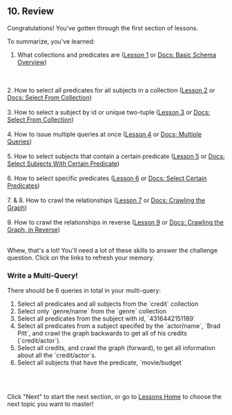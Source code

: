 ## 10. Review

Congratulations! You've gotten through the first section of lessons.

To summarize, you've learned:

1. What collections and predicates are (<a href="/lesson/bg-query/1" target="_blank">Lesson 1</a> or <a href="/docs/getting-started/basic-schema#overview" target="_blank">Docs: Basic Schema Overview</a>)
<br/>
<br/>
2. How to select all predicates for all subjects in a collection
(<a href="/lesson/bg-query/2" target="_blank">Lesson 2</a> or <a href="/docs/query/overview#select-from-collection" target="_blank">Docs: Select From Collection</a>)
<br/>
<br/>
3. How to select a subject by id or unique two-tuple
(<a href="/lesson/bg-query/3" target="_blank">Lesson 3</a> or <a href="/docs/query/overview#select-from-a-subject" target="_blank">Docs: Select From Collection</a>)
<br/>
<br/>
4. How to issue multiple queries at once
(<a href="/lesson/bg-query/4" target="_blank">Lesson 4</a> or <a href="/docs/query/advanced-query#multiple-queries" target="_blank">Docs: Multiple Queries</a>)
<br/>
<br/>
5. How to select subjects that contain a certain predicate
(<a href="/lesson/bg-query/5" target="_blank">Lesson 5</a> or <a href="/docs/query/overview#select-subjects-with-certain-predicate" target="_blank">Docs: Select Subjects With Certain Predicate</a>)
<br/>
<br/>
6. How to select specific predicates
(<a href="/lesson/bg-query/6" target="_blank">Lesson 6</a> or <a href="/docs/query/overview#select-certain-predicates" target="_blank">Docs: Select Certain Predicates</a>)
<br/>
<br/> 
7. & 8. How to crawl the relationships
(<a href="/lesson/bg-query/7" target="_blank">Lesson 7</a> or <a href="/docs/query/advanced-query#crawling-the-graph" target="_blank">Docs: Crawling the Graph</a>)
<br/>
<br/> 
9. How to crawl the relationships in reverse
(<a href="/lesson/bg-query/9" target="_blank">Lesson 9</a> or <a href="/docs/query/advanced-query#crawling-the-graph-in-reverse" target="_blank">Docs: Crawling the Graph, in Reverse</a>)
<br/>
<br/> 

Whew, that's a lot! You'll need a lot of these skills to answer the challenge question. Click on the links to refresh your memory. 

<div class="challenge">
<h3>Write a Multi-Query!</h3>
<p>There should be 6 queries in total in your multi-query:</p>
<p>
    <ol>
        <li>Select all predicates and all subjects from the `credit` collection</li>
        <li>Select only `genre/name` from the `genre` collection</li>
        <li>Select all predicates from the subject with id, `4316442151189`</li>
        <li>Select all predicates from a subject specifed by the `actor/name`, `Brad Pitt`, and crawl the graph backwards to get all of his credits (`credit/actor`).</li>
        <li>Select all credits, and crawl the graph (forward), to get all information about all the `credit/actor`s.</li>
        <li>Select all subjects that have the predicate, `movie/budget`</li>
    </ol>
</p>
</div>
<br/>
<br/>

Click "Next" to start the next section, or go to [Lessons Home](/lesson) to choose the next topic you want to master!